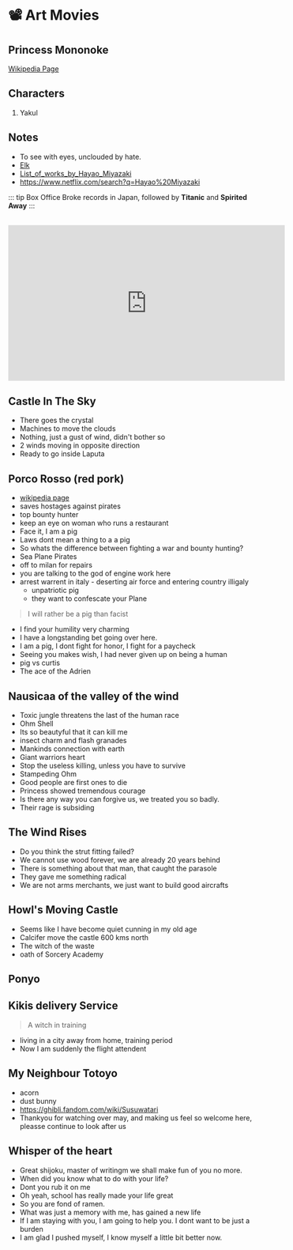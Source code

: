 # :film_projector: Art Movies

<Box>
  <template v-slot:body>
    <h2> Studio Ghibli </h2>
    <p>Hayao Miyazaki</p>
  </template>
</Box>

##  Princess Mononoke

[Wikipedia Page][url]

## Characters

1. Yakul

## Notes

* To see with eyes, unclouded by hate.
* [Elk](https://www.google.com/search?q=elk)
* [List_of_works_by_Hayao_Miyazaki](https://en.wikipedia.org/wiki/List_of_works_by_Hayao_Miyazaki)
* https://www.netflix.com/search?q=Hayao%20Miyazaki

::: tip Box Office
Broke records in Japan, followed by **Titanic** and **Spirited Away**
:::


<br>
<iframe width="560" height="315" src="https://www.youtube.com/embed/f53ZCld72FI" frameborder="0" allow="accelerometer; autoplay; encrypted-media; gyroscope; picture-in-picture" allowfullscreen></iframe>

[url]: https://en.wikipedia.org/wiki/Princess_Mononoke

## Castle In The Sky

* There goes the crystal
* Machines to move the clouds
* Nothing, just a gust of wind, didn't bother so
* 2 winds moving in opposite direction
* Ready to go inside Laputa

## Porco Rosso (red pork)

* [wikipedia page](https://en.wikipedia.org/wiki/Porco_Rosso)
* saves hostages against pirates
* top bounty hunter
* keep an eye on woman who runs a restaurant
* Face it, I am a pig
* Laws dont mean a thing to a a pig
* So whats the difference between fighting a war and bounty hunting?
* Sea Plane Pirates
* off to milan for repairs
* you are talking to the god of engine work here
* arrest warrent in italy - deserting air force and entering country illigaly
  * unpatriotic pig
  * they want to confescate your Plane

> I will rather be a pig than facist

* I find your humility very charming
* I have a longstanding bet going over here.
* I am a pig, I dont fight for honor, I fight for a paycheck
* Seeing you makes wish, I had never given up on being a human
* pig vs curtis
* The ace of the Adrien

## Nausicaa of the valley of the wind

* Toxic jungle threatens the last of the human race
* Ohm Shell
* Its so beautyful that it can kill me
* insect charm and flash granades
* Mankinds connection with earth
* Giant warriors heart
* Stop the useless killing, unless you have to survive
* Stampeding Ohm
* Good people are first ones to die
* Princess showed tremendous courage
* Is there any way you can forgive us, we treated you so badly.
* Their rage is subsiding

## The Wind Rises

* Do you think the strut fitting failed?
* We cannot use wood forever, we are already 20 years behind
* There is something about that man, that caught the parasole
* They gave me something radical
* We are not arms merchants, we just want to build good aircrafts

## Howl's Moving Castle

* Seems like I have become quiet cunning in my old age
* Calcifer move the castle 600 kms north
* The witch of the waste
* oath of Sorcery Academy

## Ponyo

## Kikis delivery Service

> A witch in training

* living in a city away from home, training period
* Now I am suddenly the flight attendent

## My Neighbour Totoyo

* acorn
* dust bunny
* https://ghibli.fandom.com/wiki/Susuwatari
* Thankyou for watching over may, and making us feel so welcome here, pleasse continue to look after us

## Whisper of the heart

* Great shijoku, master of writingm we shall make fun of you no more.
* When did you know what to do with your life?
* Dont you rub it on me
* Oh yeah, school has really made your life great
* So you are fond of ramen.
* What was just a memory with me, has gained a new life
* If I am staying with you, I am going to help you. I dont want to be just a burden
* I am glad I pushed myself, I know myself a little bit better now.

<Rating :values="['50', '60', '100', '100', '100']" />